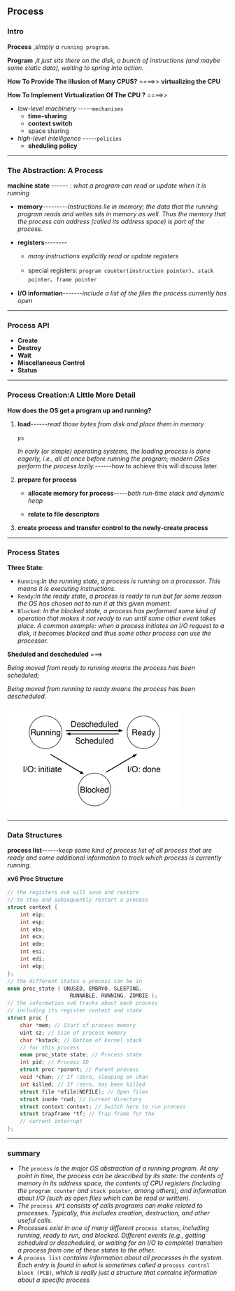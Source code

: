 ## Process

### Intro

**Process** ,*simply a* `running program`.

**Program** ,*it just sits there on the disk, a bunch of instructions (and maybe some static data), waiting to spring into action.*



**How To Provide The illusion of Many CPUS?** ====>> **virtualizing the CPU**

**How To Implement Virtualization Of The CPU ?** ====>>

* *low-level machinery* -----`mechanisms`
  * **time-sharing**
  * **context switch**
  * space sharing
* *high-level intelligence* -----`policies`
  * **sheduling policy**

-------

### The Abstraction: A Process

**machine state** ------ : *what a program can read or update when it is running*

* **memory**---------*Instructions lie in memory; the data that the running program reads and writes sits in memory as well. Thus the memory that the process can address (called its address space) is part of the process.*

* **registers**--------

  * *many instructions explicitly read or update registers*

  * special registers: `program counter(instruction pointer)`、`stack pointer`、`frame pointer`

* **I/O information**-------*include a list of the files the process currently has open*

------

### Process API

* **Create**
* **Destroy**
* **Wait**
* **Miscellaneous Control**
* **Status**

-----

### Process Creation:A Little More Detail

**How does the OS get a program up and running?**

1. **load**------*read those bytes from disk and place them in memory*

   `ps`

   *In early (or simple) operating systems, the loading process is done eagerly, i.e., all at once before running the program; modern OSes perform the process lazily.*------how to achieve this will discuss later.

2. **prepare for process**

   * **allocate memory for process**-----*both run-time stack and dynamic heap*

   * **relate to file descriptors**

3. **create process and transfer control to the newly-create process**

-----

### Process States

**Three State**:

* `Running`:*In the running state, a process is running on a processor. This means it is executing instructions.*
* `Ready`:*In the ready state, a process is ready to run but for some reason the OS has chosen not to run it at this given moment.*
* `Blocked`: *In the blocked state, a process has performed some kind of operation that makes it not ready to run until some other event takes place. A common example: when a process initiates an I/O request to a disk, it becomes blocked and thus some other process can use the processor.*

**Sheduled and descheduled** ===>

*Being moved from ready to running means the process has been scheduled;*

*Being moved from running to ready means the process has been descheduled.*

![process state](./images/process_state.png)

---

### Data Structures

**process list**------*keep some kind of process list of all process that are ready and some additional information to track which process is currently running.*

**xv6 Proc Structure**

```c
// the registers xv6 will save and restore
// to stop and subsequently restart a process
struct context {
    int eip;
    int esp;
    int ebx;
    int ecx;
    int edx;
    int esi;
    int edi;
    int ebp;
};
// the different states a process can be in
enum proc_state { UNUSED, EMBRYO, SLEEPING,
					RUNNABLE, RUNNING, ZOMBIE };
// the information xv6 tracks about each process
// including its register context and state
struct proc {
    char *mem; // Start of process memory
    uint sz; // Size of process memory
    char *kstack; // Bottom of kernel stack
    // for this process
    enum proc_state state; // Process state
    int pid; // Process ID
    struct proc *parent; // Parent process
    void *chan; // If !zero, sleeping on chan
    int killed; // If !zero, has been killed
    struct file *ofile[NOFILE]; // Open files
    struct inode *cwd; // Current directory
    struct context context; // Switch here to run process
    struct trapframe *tf; // Trap frame for the
    // current interrupt
};
```

___

### summary

* *The* `process` *is the major OS abstraction of a running program. At any point in time, the process can be described by its state: the contents of memory in its address space, the contents of CPU registers (including the* `program counter` *and* `stack pointer`, *among others), and information about I/O (such as open files which can be read or written).*
* *The* `process API` *consists of calls programs can make related to processes. Typically, this includes creation, destruction, and other useful calls.*
* *Processes exist in one of many different* `process states`, *including running, ready to run, and blocked. Different events (e.g., getting scheduled or descheduled, or waiting for an I/O to complete) transition a process from one of these states to the other.* 
* *A* `process list` *contains information about all processes in the system. Each entry is found in what is sometimes called a* `process control block (PCB)`, *which is really just a structure that contains information about a specific process.*

